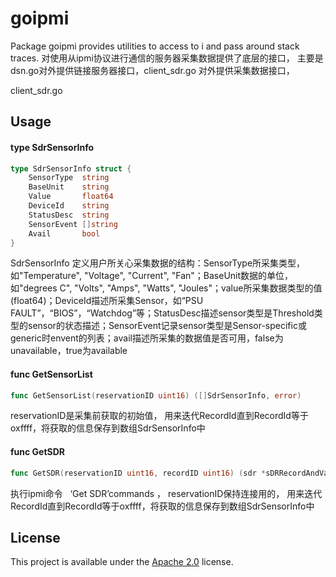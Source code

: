 # goipmi

Package goipmi provides utilities to access to i and pass around stack traces.
对使用从ipmi协议进行通信的服务器采集数据提供了底层的接口，
主要是dsn.go对外提供链接服务器接口，client_sdr.go 对外提供采集数据接口，

client_sdr.go 
## Usage
#### type SdrSensorInfo
```go
type SdrSensorInfo struct {
	SensorType  string
	BaseUnit    string
	Value       float64
	DeviceId    string
	StatusDesc  string
	SensorEvent []string
	Avail       bool
}
```
SdrSensorInfo 定义用户所关心采集数据的结构：SensorType所采集类型，如"Temperature", "Voltage", "Current", "Fan"；BaseUnit数据的单位，如"degrees C", "Volts", "Amps", "Watts", "Joules"；value所采集数据类型的值(float64)；DeviceId描述所采集Sensor，如“PSU FAULT”，“BIOS”，“Watchdog”等；StatusDesc描述sensor类型是Threshold类型的sensor的状态描述；SensorEvent记录sensor类型是Sensor-specific或generic时envent的列表；avail描述所采集的数据值是否可用，false为unavailable，true为available

#### func  GetSensorList
```go
func GetSensorList(reservationID uint16) ([]SdrSensorInfo, error) 
```
reservationID是采集前获取的初始值，
用来迭代RecordId直到RecordId等于oxffff，将获取的信息保存到数组SdrSensorInfo中

#### func  GetSDR
```go
func GetSDR(reservationID uint16, recordID uint16) (sdr *sDRRecordAndValue, next uint16, err error) 
```
执行ipmi命令   ‘Get SDR’commands ，
reservationID保持连接用的，
用来迭代RecordId直到RecordId等于oxffff，将获取的信息保存到数组SdrSensorInfo中
## License

This project is available under the [Apache 2.0](./LICENSE) license.
